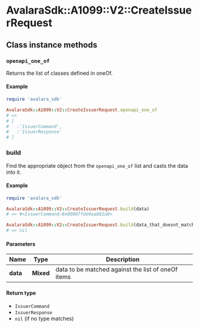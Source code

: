 # AvalaraSdk::A1099::V2::CreateIssuerRequest

## Class instance methods

### `openapi_one_of`

Returns the list of classes defined in oneOf.

#### Example

```ruby
require 'avalara_sdk'

AvalaraSdk::A1099::V2::CreateIssuerRequest.openapi_one_of
# =>
# [
#   :'IssuerCommand',
#   :'IssuerResponse'
# ]
```

### build

Find the appropriate object from the `openapi_one_of` list and casts the data into it.

#### Example

```ruby
require 'avalara_sdk'

AvalaraSdk::A1099::V2::CreateIssuerRequest.build(data)
# => #<IssuerCommand:0x00007fdd4aab02a0>

AvalaraSdk::A1099::V2::CreateIssuerRequest.build(data_that_doesnt_match)
# => nil
```

#### Parameters

| Name | Type | Description |
| ---- | ---- | ----------- |
| **data** | **Mixed** | data to be matched against the list of oneOf items |

#### Return type

- `IssuerCommand`
- `IssuerResponse`
- `nil` (if no type matches)

